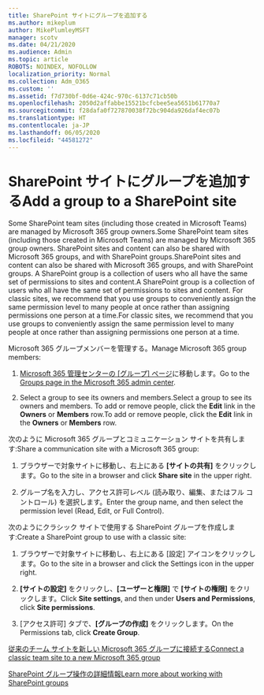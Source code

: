 ```yaml
---
title: SharePoint サイトにグループを追加する
ms.author: mikeplum
author: MikePlumleyMSFT
manager: scotv
ms.date: 04/21/2020
ms.audience: Admin
ms.topic: article
ROBOTS: NOINDEX, NOFOLLOW
localization_priority: Normal
ms.collection: Adm_O365
ms.custom: ''
ms.assetid: f7d730bf-0d6e-424c-970c-6137c71cb50b
ms.openlocfilehash: 2050d2affabbe15521bcfcbee5ea5651b61770a7
ms.sourcegitcommit: f28dafa0f727870038f72bc904da926daf4ec07b
ms.translationtype: HT
ms.contentlocale: ja-JP
ms.lasthandoff: 06/05/2020
ms.locfileid: "44581272"
---
```

# <a name="add-a-group-to-a-sharepoint-site"></a><span data-ttu-id="00a35-102">SharePoint サイトにグループを追加する</span><span class="sxs-lookup"><span data-stu-id="00a35-102">Add a group to a SharePoint site</span></span>

<span data-ttu-id="00a35-103">Some SharePoint team sites (including those created in Microsoft Teams) are managed by Microsoft 365 group owners.</span><span class="sxs-lookup"><span data-stu-id="00a35-103">Some SharePoint team sites (including those created in Microsoft Teams) are managed by Microsoft 365 group owners.</span></span> <span data-ttu-id="00a35-104">SharePoint sites and content can also be shared with Microsoft 365 groups, and with SharePoint groups.</span><span class="sxs-lookup"><span data-stu-id="00a35-104">SharePoint sites and content can also be shared with Microsoft 365 groups, and with SharePoint groups.</span></span> <span data-ttu-id="00a35-105">A SharePoint group is a collection of users who all have the same set of permissions to sites and content.</span><span class="sxs-lookup"><span data-stu-id="00a35-105">A SharePoint group is a collection of users who all have the same set of permissions to sites and content.</span></span> <span data-ttu-id="00a35-106">For classic sites, we recommend that you use groups to conveniently assign the same permission level to many people at once rather than assigning permissions one person at a time.</span><span class="sxs-lookup"><span data-stu-id="00a35-106">For classic sites, we recommend that you use groups to conveniently assign the same permission level to many people at once rather than assigning permissions one person at a time.</span></span>
  
<span data-ttu-id="00a35-107">Microsoft 365 グループメンバーを管理する。</span><span class="sxs-lookup"><span data-stu-id="00a35-107">Manage Microsoft 365 group members:</span></span>
  
1. <span data-ttu-id="00a35-108">[Microsoft 365 管理センターの [グループ] ページ](https://portal.office.com/adminportal/home#/groups)に移動します。</span><span class="sxs-lookup"><span data-stu-id="00a35-108">Go to the [Groups page in the Microsoft 365 admin center](https://portal.office.com/adminportal/home#/groups).</span></span>
    
2. <span data-ttu-id="00a35-109">Select a group to see its owners and members.</span><span class="sxs-lookup"><span data-stu-id="00a35-109">Select a group to see its owners and members.</span></span> <span data-ttu-id="00a35-110">To add or remove people, click the **Edit** link in the **Owners** or **Members** row.</span><span class="sxs-lookup"><span data-stu-id="00a35-110">To add or remove people, click the **Edit** link in the **Owners** or **Members** row.</span></span> 
    
<span data-ttu-id="00a35-111">次のように Microsoft 365 グループとコミュニケーション サイトを共有します:</span><span class="sxs-lookup"><span data-stu-id="00a35-111">Share a communication site with a Microsoft 365 group:</span></span>
  
1. <span data-ttu-id="00a35-112">ブラウザーで対象サイトに移動し、右上にある **[サイトの共有]** をクリックします。</span><span class="sxs-lookup"><span data-stu-id="00a35-112">Go to the site in a browser and click **Share site** in the upper right.</span></span> 
    
2. <span data-ttu-id="00a35-113">グループ名を入力し、アクセス許可レベル (読み取り、編集、またはフル コントロール) を選択します。</span><span class="sxs-lookup"><span data-stu-id="00a35-113">Enter the group name, and then select the permission level (Read, Edit, or Full Control).</span></span>
    
<span data-ttu-id="00a35-114">次のようにクラシック サイトで使用する SharePoint グループを作成します:</span><span class="sxs-lookup"><span data-stu-id="00a35-114">Create a SharePoint group to use with a classic site:</span></span>
  
1. <span data-ttu-id="00a35-115">ブラウザーで対象サイトに移動し、右上にある [設定] アイコンをクリックします。</span><span class="sxs-lookup"><span data-stu-id="00a35-115">Go to the site in a browser and click the Settings icon in the upper right.</span></span>
    
2. <span data-ttu-id="00a35-116">**[サイトの設定]** をクリックし、**[ユーザーと権限]** で **[サイトの権限]** をクリックします。</span><span class="sxs-lookup"><span data-stu-id="00a35-116">Click **Site settings**, and then under **Users and Permissions**, click **Site permissions**.</span></span>
    
3. <span data-ttu-id="00a35-117">[アクセス許可] タブで、**[グループの作成]** をクリックします。</span><span class="sxs-lookup"><span data-stu-id="00a35-117">On the Permissions tab, click **Create Group**.</span></span>
    
[<span data-ttu-id="00a35-118">従来のチーム サイトを新しい Microsoft 365 グループに接続する</span><span class="sxs-lookup"><span data-stu-id="00a35-118">Connect a classic team site to a new Microsoft 365 group</span></span>](https://go.microsoft.com/fwlink/?linkid=2008654)
  
[<span data-ttu-id="00a35-119">SharePoint グループ操作の詳細情報</span><span class="sxs-lookup"><span data-stu-id="00a35-119">Learn more about working with SharePoint groups</span></span>](https://go.microsoft.com/fwlink/?linkid=874658)
  

